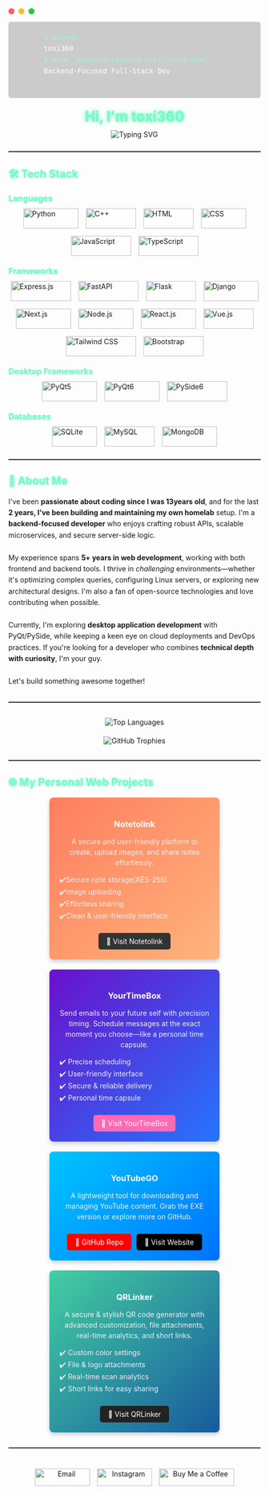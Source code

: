 

  <!-- Mac Style Window Buttons -->
  <div style="display: flex; align-items: center; margin-bottom: 15px;">
    <span style="background-color: #ff5f56; width: 12px; height: 12px; border-radius: 50%; margin-right: 8px;"></span>
    <span style="background-color: #ffbd2e; width: 12px; height: 12px; border-radius: 50%; margin-right: 8px;"></span>
    <span style="background-color: #27c93f; width: 12px; height: 12px; border-radius: 50%;"></span>
  </div>

  <!-- Terminal-Like Intro -->
  <div style="
    background-color: rgba(0, 0, 0, 0.2);
    padding: 20px;
    border-radius: 5px;
    margin-bottom: 20px;
    font-size: 14px;
    color: #cfcfcf;
    line-height: 1.6;
  ">
    <pre style="margin: 0; font-family: 'Fira Code', monospace; color: #a0f7c5;">
      $ whoami
      <span style="color: #fff;">toxi360</span>
      $ echo "Backend-Focused Full-Stack Dev"
      <span style="color: #fff;">Backend-Focused Full-Stack Dev</span>
    </pre>
  </div>

  <!-- Header / Greeting -->
  <div align="center" style="margin-bottom: 20px;">
    <h1 style="
      display: inline-block;
      font-weight: bold;
      margin: 0;
      color: #76f9c7;
      text-shadow: 0 0 4px #76f9c7, 0 0 8px #76f9c7;
    ">
      Hi, I'm toxi360
    </h1>
  </div>

  <!-- Typing SVG -->
  <p align="center" style="margin-top: -10px;">
    <img
      src="https://readme-typing-svg.herokuapp.com?size=25&duration=2500&color=53F7D4&center=true&vCenter=true&lines=Backend-Focused+Dev;Linux+Enthusiast;Always+Learning!"
      alt="Typing SVG"
    />
  </p>

  <hr style="border: none; border-bottom: 1px solid #444; margin: 25px 0;" />

  <!-- Tech Stack Section -->
  <h2 style="
    color: #76f9c7;
    text-shadow: 0 0 4px #76f9c7;
  ">
    🛠️ Tech Stack
  </h2>

  <!-- Languages -->
  <h3 style="
    margin: 10px 0;
    color: #76f9c7;
    text-shadow: 0 0 2px #76f9c7;
  ">
    Languages
  </h3>
  <div style="display: flex; flex-wrap: wrap; gap: 15px; justify-content: center;">
    <img
      src="https://img.shields.io/badge/Python-3776AB?style=for-the-badge&logo=python&logoColor=white"
      alt="Python"
      width="110"
      height="40"
    />
    <img
      src="https://img.shields.io/badge/C++-00599C?style=for-the-badge&logo=c%2B%2B&logoColor=white"
      alt="C++"
      width="100"
      height="40"
    />
    <img
      src="https://img.shields.io/badge/HTML-E34F26?style=for-the-badge&logo=html5&logoColor=white"
      alt="HTML"
      width="100"
      height="40"
    />
    <img
      src="https://img.shields.io/badge/CSS-1572B6?style=for-the-badge&logo=css3&logoColor=white"
      alt="CSS"
      width="90"
      height="40"
    />
    <img
      src="https://img.shields.io/badge/JavaScript-F7DF1E?style=for-the-badge&logo=javascript&logoColor=black"
      alt="JavaScript"
      width="120"
      height="40"
    />
    <img
      src="https://img.shields.io/badge/TypeScript-3178C6?style=for-the-badge&logo=typescript&logoColor=white"
      alt="TypeScript"
      width="120"
      height="40"
    />
  </div>

  <!-- Frameworks -->
  <h3 style="
    margin: 20px 0 10px 0;
    color: #76f9c7;
    text-shadow: 0 0 2px #76f9c7;
  ">
    Frameworks
  </h3>
  <div style="display: flex; flex-wrap: wrap; gap: 15px; justify-content: center;">
    <img
      src="https://img.shields.io/badge/Express.js-000000?style=for-the-badge&logo=express&logoColor=white"
      alt="Express.js"
      width="120"
      height="40"
    />
    <img
      src="https://img.shields.io/badge/FastAPI-009688?style=for-the-badge&logo=fastapi&logoColor=white"
      alt="FastAPI"
      width="120"
      height="40"
    />
    <img
      src="https://img.shields.io/badge/Flask-000000?style=for-the-badge&logo=flask&logoColor=white"
      alt="Flask"
      width="100"
      height="40"
    />
    <img
      src="https://img.shields.io/badge/Django-092E20?style=for-the-badge&logo=django&logoColor=white"
      alt="Django"
      width="110"
      height="40"
    />
    <img
      src="https://img.shields.io/badge/Next.js-000000?style=for-the-badge&logo=next.js&logoColor=white"
      alt="Next.js"
      width="110"
      height="40"
    />
    <img
      src="https://img.shields.io/badge/Node.js-339933?style=for-the-badge&logo=node.js&logoColor=white"
      alt="Node.js"
      width="110"
      height="40"
    />
    <img
      src="https://img.shields.io/badge/React.js-61DAFB?style=for-the-badge&logo=react&logoColor=black"
      alt="React.js"
      width="110"
      height="40"
    />
    <img
      src="https://img.shields.io/badge/Vue.js-4FC08D?style=for-the-badge&logo=vue.js&logoColor=white"
      alt="Vue.js"
      width="100"
      height="40"
    />
    <img
      src="https://img.shields.io/badge/Tailwind_CSS-38B2AC?style=for-the-badge&logo=tailwind-css&logoColor=white"
      alt="Tailwind CSS"
      width="140"
      height="40"
    />
    <img
      src="https://img.shields.io/badge/Bootstrap-7952B3?style=for-the-badge&logo=bootstrap&logoColor=white"
      alt="Bootstrap"
      width="120"
      height="40"
    />
  </div>

  <!-- Desktop Frameworks -->
  <h3 style="
    margin: 20px 0 10px 0;
    color: #76f9c7;
    text-shadow: 0 0 2px #76f9c7;
  ">
    Desktop Frameworks
  </h3>
  <div style="display: flex; flex-wrap: wrap; gap: 15px; justify-content: center;">
    <img
      src="https://img.shields.io/badge/PyQt5-5E5E5E?style=for-the-badge&logo=qt&logoColor=white"
      alt="PyQt5"
      width="110"
      height="40"
    />
    <img
      src="https://img.shields.io/badge/PyQt6-5E5E5E?style=for-the-badge&logo=qt&logoColor=white"
      alt="PyQt6"
      width="110"
      height="40"
    />
    <img
      src="https://img.shields.io/badge/PySide6-5E5E5E?style=for-the-badge&logo=qt&logoColor=white"
      alt="PySide6"
      width="120"
      height="40"
    />
  </div>

  <!-- Databases -->
  <h3 style="
    margin: 20px 0 10px 0;
    color: #76f9c7;
    text-shadow: 0 0 2px #76f9c7;
  ">
    Databases
  </h3>
  <div style="display: flex; flex-wrap: wrap; gap: 15px; justify-content: center;">
    <img
      src="https://img.shields.io/badge/SQLite-003B57?style=for-the-badge&logo=sqlite&logoColor=white"
      alt="SQLite"
      width="90"
      height="40"
    />
    <img
      src="https://img.shields.io/badge/MySQL-4479A1?style=for-the-badge&logo=mysql&logoColor=white"
      alt="MySQL"
      width="100"
      height="40"
    />
    <img
      src="https://img.shields.io/badge/MongoDB-47A248?style=for-the-badge&logo=mongodb&logoColor=white"
      alt="MongoDB"
      width="110"
      height="40"
    />
  </div>

  <hr style="border: none; border-bottom: 1px solid #444; margin: 25px 0;" />

  <!-- About Me -->
  <h2 style="
    color: #76f9c7;
    text-shadow: 0 0 4px #76f9c7;
  ">
    🚀 About Me
  </h2>
  <p style="line-height: 1.6; font-size: 14px;">
    I've been <strong>passionate about coding since I was 13years old</strong>, 
    and for the last <strong>2 years, I've been building and maintaining my own homelab</strong> setup. 
    I'm a <strong>backend-focused developer</strong>  who enjoys crafting robust APIs, 
    scalable microservices, and secure server-side logic. 
    <br><br>
    My experience spans <strong>5+ years in web development</strong>, working with both frontend and backend tools. 
    I thrive in <em>challenging</em> environments—whether it's optimizing complex queries, configuring Linux servers, 
    or exploring new architectural designs. I'm also a fan of open-source technologies and love contributing when possible.
    <br><br>
    Currently, I'm exploring <strong>desktop application development</strong> with PyQt/PySide, 
    while keeping a keen eye on cloud deployments and DevOps practices. 
    If you're looking for a developer who combines <strong>technical depth with curiosity</strong>, I'm your guy.
    <br><br>
    Let's build something awesome together!
  </p>

  <hr style="border: none; border-bottom: 1px solid #444; margin: 30px 0;" />

  <!-- GitHub Stats and Trophies -->
  <div align="center" style="margin-top: 30px;">
    <img src="https://github-readme-stats.vercel.app/api/top-langs/?username=Efeckc17&layout=compact&theme=github_dark&hide_border=true&bg_color=0D1117&title_color=76F9C7&text_color=FFFFFF" alt="Top Languages" style="margin-bottom: 20px;" />
    <br/>
    <img src="https://github-profile-trophy.vercel.app/?username=Efeckc17&theme=onestar&margin-w=15&row=2&column=3&no-bg=true&no-frame=true&title=Stars,Followers,Commits,Experience" alt="GitHub Trophies" />
  </div>

  <hr style="border: none; border-bottom: 1px solid #444; margin: 30px 0;" />

  <!-- My Personal Web Projects -->
  <h2 style="
    color: #76f9c7;
    text-shadow: 0 0 4px #76f9c7;
    margin-top: 30px;
  ">
    🌐 My Personal Web Projects
  </h2>
  <div style="display: flex; flex-wrap: wrap; gap: 20px; justify-content: center;">
    <!-- Project 1: Notetolink -->
    <div
      style="background: linear-gradient(135deg, #ff7e5f, #feb47b);
             border-radius: 8px;
             padding: 20px;
             width: 300px;
             text-align: center;
             box-shadow: 0 4px 8px rgba(0,0,0,0.2);
             transition: transform 0.3s ease;"
      onmouseover="this.style.transform='scale(1.05)'"
      onmouseout="this.style.transform='scale(1)'"
    >
      <h3 style="color: #fff; margin-bottom: 10px;">Notetolink</h3>
      <p style="color: #f0f0f0; font-size: 14px; line-height: 1.5;">
        A secure and user-friendly platform to create, upload images, and share notes effortlessly.
      </p>
      <ul style="list-style: none; padding: 0; color: #f0f0f0; font-size: 14px; text-align: left; margin: 10px 0;">
        <li>✔️Secure note storage(AES-256)</li>
        <li>✔️Image uploading</li>
        <li>✔️Effortless sharing</li>
        <li>✔️Clean & user-friendly interface</li>
      </ul>
      <a
        href="https://notetolink.win/"
        target="_blank"
        style="
          display: inline-block;
          margin-top: 10px;
          padding: 8px 16px;
          background-color: #333;
          color: #fff;
          border-radius: 5px;
          text-decoration: none;
          font-size: 14px;
          transition: background-color 0.3s, transform 0.3s;
        "
        onmouseover="this.style.backgroundColor='#555'; this.style.transform='scale(1.05)'"
        onmouseout="this.style.backgroundColor='#333'; this.style.transform='scale(1)'"
      >
        🔗 Visit Notetolink
      </a>
    </div>
    <!-- Project 2: YourTimeBox -->
    <div
      style="background: linear-gradient(135deg, #6a11cb, #2575fc);
             border-radius: 8px;
             padding: 20px;
             width: 300px;
             text-align: center;
             box-shadow: 0 4px 8px rgba(0,0,0,0.2);
             transition: transform 0.3s ease;"
      onmouseover="this.style.transform='scale(1.05)'"
      onmouseout="this.style.transform='scale(1)'"
    >
      <h3 style="color: #fff; margin-bottom: 10px;">YourTimeBox</h3>
      <p style="color: #f0f0f0; font-size: 14px; line-height: 1.5;">
        Send emails to your future self with precision timing. 
        Schedule messages at the exact moment you choose—like a personal time capsule.
      </p>
      <ul style="list-style: none; padding: 0; color: #f0f0f0; font-size: 14px; text-align: left; margin: 10px 0;">
        <li>✔️ Precise scheduling</li>
        <li>✔️ User-friendly interface</li>
        <li>✔️ Secure & reliable delivery</li>
        <li>✔️ Personal time capsule</li>
      </ul>
      <a
        href="https://yourtimebox.org/"
        target="_blank"
        style="
          display: inline-block;
          margin-top: 10px;
          padding: 8px 16px;
          background-color: #ff69b4;
          color: #fff;
          border-radius: 5px;
          text-decoration: none;
          font-size: 14px;
          transition: background-color 0.3s, transform 0.3s;
        "
        onmouseover="this.style.backgroundColor='#ff87d6'; this.style.transform='scale(1.05)'"
        onmouseout="this.style.backgroundColor='#ff69b4'; this.style.transform='scale(1)'"
      >
        🔗 Visit YourTimeBox
      </a>
    </div>
    <!-- Project 3: YouTubeGO -->
    <div
      style="background: linear-gradient(135deg, #00c6ff, #0072ff);
             border-radius: 8px;
             padding: 20px;
             width: 300px;
             text-align: center;
             box-shadow: 0 4px 8px rgba(0,0,0,0.2);
             transition: transform 0.3s ease;"
      onmouseover="this.style.transform='scale(1.05)'"
      onmouseout="this.style.transform='scale(1)'"
    >
      <h3 style="color: #fff; margin-bottom: 10px;">YouTubeGO</h3>
      <p style="color: #f0f0f0; font-size: 14px; line-height: 1.5;">
        A lightweight tool for downloading and managing YouTube content. 
        Grab the EXE version or explore more on GitHub.
      </p>
      <div style="display: flex; justify-content: center; gap: 10px; flex-wrap: wrap;">
        <a
          href="https://github.com/Efeckc17/YoutubeGO"
          target="_blank"
          style="
            display: inline-block;
            margin-top: 10px;
            padding: 8px 16px;
            background-color: #ff0000;
            color: #fff;
            border-radius: 5px;
            text-decoration: none;
            font-size: 14px;
            transition: background-color 0.3s, transform 0.3s;
          "
          onmouseover="this.style.backgroundColor='#ff4c4c'; this.style.transform='scale(1.05)'"
          onmouseout="this.style.backgroundColor='#ff0000'; this.style.transform='scale(1)'"
        >
          🔗 GitHub Repo
        </a>
        <a
          href="https://youtubego.org/"
          target="_blank"
          style="
            display: inline-block;
            margin-top: 10px;
            padding: 8px 16px;
            background-color: #000;
            color: #fff;
            border-radius: 5px;
            text-decoration: none;
            font-size: 14px;
            transition: background-color 0.3s, transform 0.3s;
          "
          onmouseover="this.style.backgroundColor='#444'; this.style.transform='scale(1.05)'"
          onmouseout="this.style.backgroundColor='#000'; this.style.transform='scale(1)'"
        >
          🔗 Visit Website
        </a>
      </div>
    </div>
    <!-- Project 4: QRLinker -->
    <div
      style="background: linear-gradient(135deg, #43cea2, #185a9d);
             border-radius: 8px;
             padding: 20px;
             width: 300px;
             text-align: center;
             box-shadow: 0 4px 8px rgba(0,0,0,0.2);
             transition: transform 0.3s ease;"
      onmouseover="this.style.transform='scale(1.05)'"
      onmouseout="this.style.transform='scale(1)'"
    >
      <h3 style="color: #fff; margin-bottom: 10px;">QRLinker</h3>
      <p style="color: #f0f0f0; font-size: 14px; line-height: 1.5;">
        A secure & stylish QR code generator with advanced customization, file attachments, real-time analytics, and short links.
      </p>
      <ul style="list-style: none; padding: 0; color: #f0f0f0; font-size: 14px; text-align: left; margin: 10px 0;">
        <li>✔️ Custom color settings</li>
        <li>✔️ File & logo attachments</li>
        <li>✔️ Real-time scan analytics</li>
        <li>✔️ Short links for easy sharing</li>
      </ul>
      <a
        href="https://qrlinker.vip/"
        target="_blank"
        style="
          display: inline-block;
          margin-top: 10px;
          padding: 8px 16px;
          background-color: #222;
          color: #fff;
          border-radius: 5px;
          text-decoration: none;
          font-size: 14px;
          transition: background-color 0.3s, transform 0.3s;
        "
        onmouseover="this.style.backgroundColor='#444'; this.style.transform='scale(1.05)'"
        onmouseout="this.style.backgroundColor='#222'; this.style.transform='scale(1)'"
      >
        🔗 Visit QRLinker
      </a>
    </div>
  </div>

  <hr style="border: none; border-bottom: 1px solid #444; margin: 30px 0;" />

  <!-- Contact Links -->
  <div style="text-align: center; margin-top: 40px;">
    <a
      href="mailto:toxi360@workmail.com"
      target="_blank"
      style="text-decoration: none; margin-right: 10px; display: inline-block;"
    >
      <img
        src="https://img.shields.io/badge/Email-D14836?style=for-the-badge&logo=gmail&logoColor=white"
        alt="Email"
        width="110"
        height="35"
      />
    </a>
    <a
      href="https://instagram.com/toxi.dev"
      target="_blank"
      style="text-decoration: none; display: inline-block;"
    >
      <img
        src="https://img.shields.io/badge/Instagram-E4405F?style=for-the-badge&logo=instagram&logoColor=white"
        alt="Instagram"
        width="110"
        height="35"
      />
    </a>
    <a
      href="https://buymeacoffee.com/toxi360"
      target="_blank"
      style="text-decoration: none; display: inline-block; margin-left: 10px;"
    >
      <img
        src="https://img.shields.io/badge/Buy%20Me%20a%20Coffee-FFDD00?style=for-the-badge&logo=buy-me-a-coffee&logoColor=black"
        alt="Buy Me a Coffee"
        width="150"
        height="35"
      />
    </a>
  </div>
</div>
